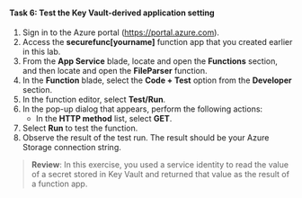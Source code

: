 #### Task 6: Test the Key Vault-derived application setting

1. Sign in to the Azure portal (<https://portal.azure.com>).
1. Access the **securefunc[yourname]** function app that you created earlier in this lab.
1. From the **App Service** blade, locate and open the **Functions** section, and then locate and open the **FileParser** function.
1. In the **Function** blade, select the **Code + Test** option from the **Developer** section.
1. In the function editor, select **Test/Run**.
1. In the pop-up dialog that appears, perform the following actions:
    - In the **HTTP method** list, select **GET**.
1. Select **Run** to test the function.
1. Observe the result of the test run. The result should be your Azure Storage connection string.

> **Review**: In this exercise, you used a service identity to read the value of a secret stored in Key Vault and returned that value as the result of a function app.